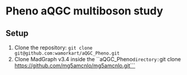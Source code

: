 # Pheno aQGC multiboson study

## Setup

1. Clone the repository:
```git clone git@github.com:wamorkart/aQGC_Pheno.git```
2. Clone MadGraph v3.4 inside the ``aQGC_Pheno``` directory:
```git clone https://github.com/mg5amcnlo/mg5amcnlo.git```
